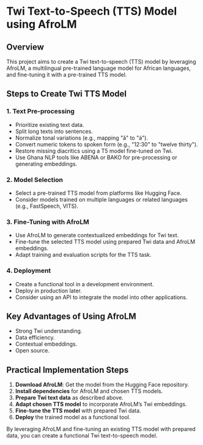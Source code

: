 # Twi Text-to-Speech (TTS) Model using AfroLM

## Overview
This project aims to create a Twi text-to-speech (TTS) model by leveraging AfroLM, a multilingual pre-trained language model for African languages, and fine-tuning it with a pre-trained TTS model.

## Steps to Create Twi TTS Model

### 1. Text Pre-processing
- Prioritize existing text data.
- Split long texts into sentences.
- Normalize tonal variations (e.g., mapping "ǎ" to "á").
- Convert numeric tokens to spoken form (e.g., "12:30" to "twelve thirty").
- Restore missing diacritics using a T5 model fine-tuned on Twi.
- Use Ghana NLP tools like ABENA or BAKO for pre-processing or generating embeddings.

### 2. Model Selection
- Select a pre-trained TTS model from platforms like Hugging Face.
- Consider models trained on multiple languages or related languages (e.g., FastSpeech, VITS).

### 3. Fine-Tuning with AfroLM
- Use AfroLM to generate contextualized embeddings for Twi text.
- Fine-tune the selected TTS model using prepared Twi data and AfroLM embeddings.
- Adapt training and evaluation scripts for the TTS task.

### 4. Deployment
- Create a functional tool in a development environment.
- Deploy in production later.
- Consider using an API to integrate the model into other applications.

## Key Advantages of Using AfroLM
- Strong Twi understanding.
- Data efficiency.
- Contextual embeddings.
- Open source.

## Practical Implementation Steps
1. **Download AfroLM**: Get the model from the Hugging Face repository.
2. **Install dependencies** for AfroLM and chosen TTS models.
3. **Prepare Twi text data** as described above.
4. **Adapt chosen TTS model** to incorporate AfroLM’s Twi embeddings.
5. **Fine-tune the TTS model** with prepared Twi data.
6. **Deploy** the trained model as a functional tool.

By leveraging AfroLM and fine-tuning an existing TTS model with prepared data, you can create a functional Twi text-to-speech model.